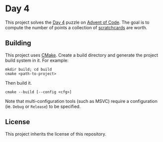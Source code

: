# Day 4

This project solves the [Day 4](https://adventofcode.com/2023/day/4) puzzle on
[Advent of Code](https://adventofcode.com/). The goal is to compute the number
of points a collection of
[scratchcards](https://adventofcode.com/2023/day/4/input) are worth.

## Building

This project uses [CMake](https://cmake.org/). Create a build directory and
generate the project build system in it. For example:

    mkdir build; cd build
    cmake <path-to-project>

Then build it.

    cmake --build [--config <cfg>]

Note that multi-configuration tools (such as MSVC) require a configuration (ie.
`Debug` or `Release`) to be specified.

## License

This project inherits the license of this repository.
